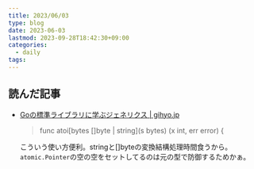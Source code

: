 ```yaml
---
title: 2023/06/03
type: blog
date: 2023-06-03
lastmod: 2023-09-28T18:42:30+09:00
categories:
  - daily
tags:
---
```


## 読んだ記事

- [Goの標準ライブラリに学ぶジェネリクス | gihyo.jp](https://gihyo.jp/article/2023/05/tukinami-go-07)  
  > func atoi[bytes []byte | string](s bytes) (x int, err error) {

  こういう使い方便利。stringと[]byteの変換結構処理時間食うから。  
  `atomic.Pointer`の空の空をセットしてるのは元の型で防御するためかぁ。  
